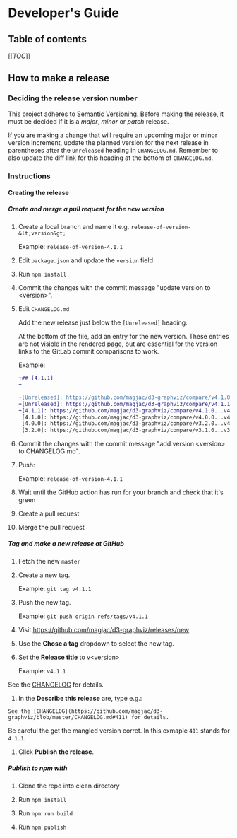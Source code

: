 # Developer's Guide

## Table of contents

[[_TOC_]]

## How to make a release

### Deciding the release version number

This project adheres to
[Semantic Versioning](https://semver.org/spec/v2.0.0.html).
Before making the release, it must be decided if it is a *major*, *minor* or
*patch* release.

If you are making a change that will require an upcoming major or minor version
increment, update the planned version for the next release in parentheses after
the `Unreleased` heading in `CHANGELOG.md`. Remember to also update the diff
link for this heading at the bottom of `CHANGELOG.md`.

### Instructions

#### Creating the release

##### Create and merge a pull request for the new version

1. Create a local branch and name it e.g. `release-of-version-&lt;version&gt;`

   Example: `release-of-version-4.1.1`

1. Edit `package.json` and update the `version` field.

1. Run `npm install`

1. Commit the changes with the commit message "update version to &lt;version&gt;".

1. Edit `CHANGELOG.md`

    Add the new release just below the `[Unreleased]` heading.

    At the bottom of the file, add an entry for the new version. These
    entries are not visible in the rendered page, but are essential
    for the version links to the GitLab commit comparisons to work.

    Example:

    ```diff
    +## [4.1.1]
    +

    ```

    ```diff
    -[Unreleased]: https://github.com/magjac/d3-graphviz/compare/v4.1.0...HEAD
    +[Unreleased]: https://github.com/magjac/d3-graphviz/compare/v4.1.1...HEAD
    +[4.1.1]: https://github.com/magjac/d3-graphviz/compare/v4.1.0...v4.1.1
     [4.1.0]: https://github.com/magjac/d3-graphviz/compare/v4.0.0...v4.1.0
     [4.0.0]: https://github.com/magjac/d3-graphviz/compare/v3.2.0...v4.0.0
     [3.2.0]: https://github.com/magjac/d3-graphviz/compare/v3.1.0...v3.2.0

    ```

1. Commit the changes with the commit message "add version &lt;version&gt; to CHANGELOG.md".

1. Push:

   Example: `release-of-version-4.1.1`

1. Wait until the GitHub action has run for your branch and check that it's green

1. Create a pull request

1. Merge the pull request

##### Tag and make a new release at GitHub

1. Fetch the new `master`

1. Create a new tag.

    Example: `git tag v4.1.1`

1. Push the new tag.

   Example: `git push origin refs/tags/v4.1.1`

1. Visit https://github.com/magjac/d3-graphviz/releases/new

1. Use the **Chose a tag** dropdown to select the new tag.

1. Set the **Release title** to v&lt;version&gt;

    Example: `v4.1.1`

See the [CHANGELOG](https://github.com/magjac/d3-graphviz/blob/master/CHANGELOG.md#410) for details.

1. In the **Describe this release** are, type e.g.:

```
See the [CHANGELOG](https://github.com/magjac/d3-graphviz/blob/master/CHANGELOG.md#411) for details.
```

Be careful the get the mangled version corret. In this exmaple `411` stands for `4.1.1`.

1. Click **Publish the release**.

##### Publish to npm with

1. Clone the repo into clean directory

1. Run `npm install`

1. Run `npm run build`

1. Run `npm publish`

